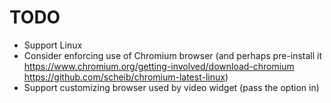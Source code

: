 # TODO

- Support Linux
- Consider enforcing use of Chromium browser (and perhaps pre-install it https://www.chromium.org/getting-involved/download-chromium https://github.com/scheib/chromium-latest-linux)
- Support customizing browser used by video widget (pass the option in)

